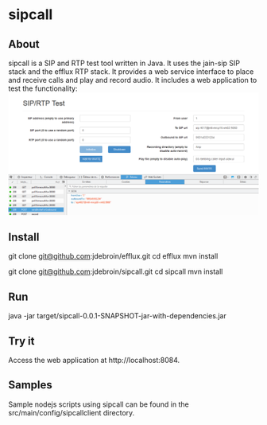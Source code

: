 # sipcall

## About

sipcall is a SIP and RTP test tool written in Java. It uses the jain-sip SIP stack and the efflux RTP stack.
It provides a web service interface to place and receive calls and play and record audio.
It includes a web application to test the functionality: ![sipcall web app screenshot](sipcall_web_app_screenshot.png?raw=true "sipcall Web App")

## Install

git clone git@github.com:jdebroin/efflux.git
cd efflux
mvn install

git clone git@github.com:jdebroin/sipcall.git
cd sipcall
mvn install

## Run

java -jar target/sipcall-0.0.1-SNAPSHOT-jar-with-dependencies.jar

## Try it

Access the web application at http://localhost:8084.

## Samples

Sample nodejs scripts using sipcall can be found in the src/main/config/sipcallclient directory. 
